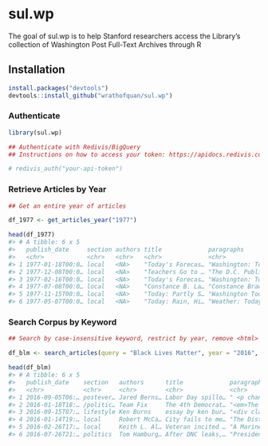 
<!-- README.md is generated from README.Rmd. Please edit that file -->

# sul.wp

<!-- badges: start -->
<!-- badges: end -->

The goal of sul.wp is to help Stanford researchers access the Library’s
collection of Washington Post Full-Text Archives through R

## Installation

``` r
install.packages("devtools")
devtools::install_github("wrathofquan/sul.wp")
```

### Authenticate

``` r
library(sul.wp)

## Authenticate with Redivis/BigQuery 
## Instructions on how to access your token: https://apidocs.redivis.com/authorization

# redivis_auth("your-api-token")
```

### Retrieve Articles by Year

``` r
## Get an entire year of articles

df_1977 <- get_articles_year("1977")

head(df_1977)
#> # A tibble: 6 x 5
#>   publish_date     section authors title             paragraphs                 
#>   <chr>            <chr>   <chr>   <chr>             <chr>                      
#> 1 1977-01-18T00:0… local   <NA>    "Today's Forecas… "Washington: Today - Fair,…
#> 2 1977-12-08T00:0… local   <NA>    "Teachers Go to … "The D.C. Public Schools l…
#> 3 1977-02-16T00:0… local   <NA>    "Today's Forecas… "Washington: Today - Sunny…
#> 4 1977-07-08T00:0… local   <NA>    "Constance B. La… "Constance Brawner Lautier…
#> 5 1977-11-15T00:0… local   <NA>    "Today: Partly S… "Washington Today - Partly…
#> 6 1977-05-07T00:0… local   <NA>    "Today: Rain, Hi… "Weather: Today - Rain, hi…
```

### Search Corpus by Keyword

``` r
## Search by case-insensitive keyword, restrict by year, remove <html> formatting from articles

df_blm <- search_articles(query = "Black Lives Matter", year = "2016", strip_html = FALSE)

head(df_blm)
#> # A tibble: 6 x 5
#>   publish_date    section   authors      title             paragraphs           
#>   <chr>           <chr>     <chr>        <chr>             <chr>                
#> 1 2016-09-05T06:… postever… Jared Berns… Labor Day spillo… " <p channel=\"wp.co…
#> 2 2016-01-18T18:… /politic… Team Fix     The 4th Democrat… "<em>The complete tr…
#> 3 2016-09-15T07:… lifestyle Ken Burns    essay by ken bur… "<div class=\"inline…
#> 4 2016-01-14T19:… local     Robert McCa… City fails to me… "The District failed…
#> 5 2016-02-26T17:… local     Keith L. Al… Veteran incited … "A Marine war vetera…
#> 6 2016-07-26T21:… politics  Tom Hamburg… After DNC leaks,… "President Obama on …
```

<!-- What is special about using `README.Rmd` instead of just `README.md`? You can include R chunks like so: -->
<!-- ```{r cars} -->
<!-- summary(cars) -->
<!-- ``` -->
<!-- You'll still need to render `README.Rmd` regularly, to keep `README.md` up-to-date. `devtools::build_readme()` is handy for this. You could also use GitHub Actions to re-render `README.Rmd` every time you push. An example workflow can be found here: <https://github.com/r-lib/actions/tree/master/examples>. -->
<!-- You can also embed plots, for example: -->
<!-- ```{r pressure, echo = FALSE} -->
<!-- plot(pressure) -->
<!-- ``` -->
<!-- In that case, don't forget to commit and push the resulting figure files, so they display on GitHub and CRAN. -->
